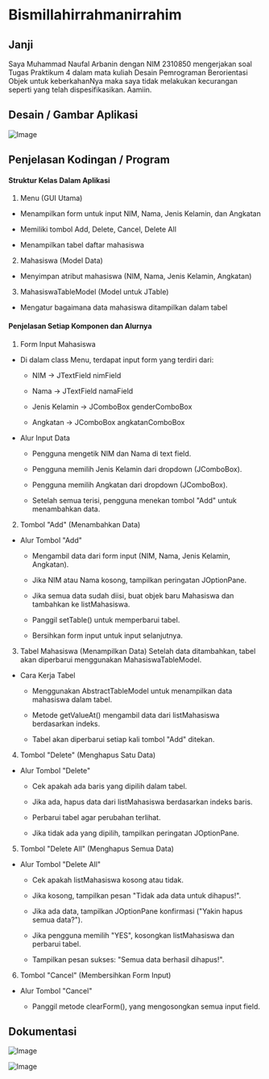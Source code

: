 # Bismillahirrahmanirrahim

## Janji
Saya Muhammad Naufal Arbanin dengan NIM 2310850 mengerjakan soal Tugas Praktikum 4 dalam mata kuliah Desain Pemrograman Berorientasi Objek untuk keberkahanNya maka saya tidak melakukan kecurangan seperti yang telah dispesifikasikan. Aamiin.

## Desain / Gambar Aplikasi
![Image](https://github.com/user-attachments/assets/9410ccbf-a92e-4000-9639-debd2dbb395f)

## Penjelasan Kodingan / Program

#### Struktur Kelas Dalam Aplikasi

1. Menu (GUI Utama)

- Menampilkan form untuk input NIM, Nama, Jenis Kelamin, dan Angkatan

- Memiliki tombol Add, Delete, Cancel, Delete All

- Menampilkan tabel daftar mahasiswa

2. Mahasiswa (Model Data)

- Menyimpan atribut mahasiswa (NIM, Nama, Jenis Kelamin, Angkatan)

3. MahasiswaTableModel (Model untuk JTable)

- Mengatur bagaimana data mahasiswa ditampilkan dalam tabel

#### Penjelasan Setiap Komponen dan Alurnya
1. Form Input Mahasiswa
- Di dalam class Menu, terdapat input form yang terdiri dari:

  - NIM → JTextField nimField

  - Nama → JTextField namaField

  - Jenis Kelamin → JComboBox genderComboBox

  - Angkatan → JComboBox angkatanComboBox

- Alur Input Data
  - Pengguna mengetik NIM dan Nama di text field.

  - Pengguna memilih Jenis Kelamin dari dropdown (JComboBox).

  - Pengguna memilih Angkatan dari dropdown (JComboBox).

  - Setelah semua terisi, pengguna menekan tombol "Add" untuk menambahkan data.

2. Tombol "Add" (Menambahkan Data)
- Alur Tombol "Add"
  - Mengambil data dari form input (NIM, Nama, Jenis Kelamin, Angkatan).

  - Jika NIM atau Nama kosong, tampilkan peringatan JOptionPane.

  - Jika semua data sudah diisi, buat objek baru Mahasiswa dan tambahkan ke listMahasiswa.

  - Panggil setTable() untuk memperbarui tabel.

  - Bersihkan form input untuk input selanjutnya.

3. Tabel Mahasiswa (Menampilkan Data)
Setelah data ditambahkan, tabel akan diperbarui menggunakan MahasiswaTableModel.
- Cara Kerja Tabel
  - Menggunakan AbstractTableModel untuk menampilkan data mahasiswa dalam tabel.

  - Metode getValueAt() mengambil data dari listMahasiswa berdasarkan indeks.

  - Tabel akan diperbarui setiap kali tombol "Add" ditekan.

4. Tombol "Delete" (Menghapus Satu Data)
- Alur Tombol "Delete"
  - Cek apakah ada baris yang dipilih dalam tabel.

  - Jika ada, hapus data dari listMahasiswa berdasarkan indeks baris.

  - Perbarui tabel agar perubahan terlihat.

  - Jika tidak ada yang dipilih, tampilkan peringatan JOptionPane.

5. Tombol "Delete All" (Menghapus Semua Data)
- Alur Tombol "Delete All"
  - Cek apakah listMahasiswa kosong atau tidak.

  - Jika kosong, tampilkan pesan "Tidak ada data untuk dihapus!".

  - Jika ada data, tampilkan JOptionPane konfirmasi ("Yakin hapus semua data?").

  - Jika pengguna memilih "YES", kosongkan listMahasiswa dan perbarui tabel.

  - Tampilkan pesan sukses: "Semua data berhasil dihapus!".

6. Tombol "Cancel" (Membersihkan Form Input)
- Alur Tombol "Cancel"
  
  - Panggil metode clearForm(), yang mengosongkan semua input field.

## Dokumentasi
![Image](https://github.com/user-attachments/assets/9b8f4e8d-a653-43b3-ac3e-5187ba99be9e)

![Image](https://github.com/user-attachments/assets/9ffe6663-5a33-4f32-8211-a62076a12906)
